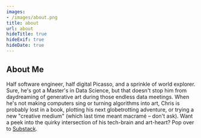 ```yaml
---
images:
- /images/about.png
title: about
url: about
hideTitle: true
hideExif: true
hideDate: true
---
```


## About Me 
Half software engineer, half digital Picasso, and a sprinkle of world explorer. Sure, he's got a Master's in Data Science, but that doesn't stop him from daydreaming of generative art during those endless data meetings. When he's not making computers sing or turning algorithms into art, Chris is probably lost in a book, plotting his next globetrotting adventure, or trying a new "creative medium" (which last time meant macramé – don't ask). Want a peek into the quirky intersection of his tech-brain and art-heart? Pop over to [Substack](generative.substack.com).

